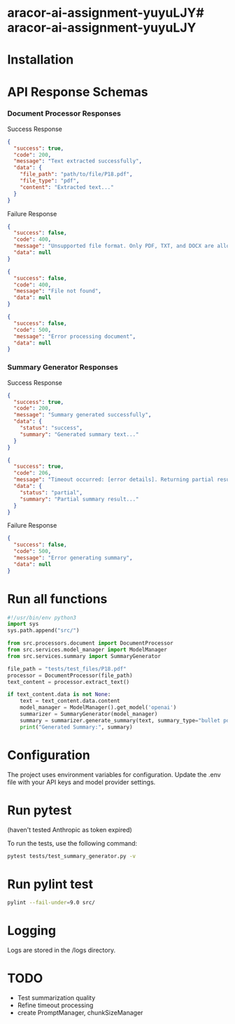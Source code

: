 # aracor-ai-assignment-yuyuLJY# aracor-ai-assignment-yuyuLJY

# Installation

# API Response Schemas

### Document Processor Responses

Success Response


```json
{
  "success": true,
  "code": 200,
  "message": "Text extracted successfully",
  "data": {
    "file_path": "path/to/file/P18.pdf",
    "file_type": "pdf",
    "content": "Extracted text..."
  }
}
```

Failure Response
```json
{
  "success": false,
  "code": 400,
  "message": "Unsupported file format. Only PDF, TXT, and DOCX are allowed.",
  "data": null
}
```

```json
{
  "success": false,
  "code": 400,
  "message": "File not found",
  "data": null
}
```

```json
{
  "success": false,
  "code": 500,
  "message": "Error processing document",
  "data": null
}
```

### Summary Generator Responses

Success Response
```json
{
  "success": true,
  "code": 200,
  "message": "Summary generated successfully",
  "data": {
    "status": "success",
    "summary": "Generated summary text..."
  }
}
```
```json
{
  "success": true,
  "code": 206,
  "message": "Timeout occurred: [error details]. Returning partial results.",
  "data": {
    "status": "partial",
    "summary": "Partial summary result..."
  }
}
```

Failure Response
```json
{
  "success": false,
  "code": 500,
  "message": "Error generating summary",
  "data": null
}
```

# Run all functions
```python
#!/usr/bin/env python3
import sys
sys.path.append("src/")

from src.processors.document import DocumentProcessor
from src.services.model_manager import ModelManager
from src.services.summary import SummaryGenerator

file_path = "tests/test_files/P18.pdf"
processor = DocumentProcessor(file_path)
text_content = processor.extract_text()

if text_content.data is not None:
    text = text_content.data.content
    model_manager = ModelManager().get_model('openai')
    summarizer = SummaryGenerator(model_manager)
    summary = summarizer.generate_summary(text, summary_type="bullet points")
    print("Generated Summary:", summary)
```

# Configuration
The project uses environment variables for configuration. Update the .env file with your API keys and model provider settings.

# Run pytest
(haven't tested Anthropic as token expired)

To run the tests, use the following command:
```sh
pytest tests/test_summary_generator.py -v
```

# Run pylint test
```sh
pylint --fail-under=9.0 src/
```

# Logging
Logs are stored in the /logs directory. 

# TODO
- Test summarization quality
- Refine timeout processing
- create PromptManager, chunkSizeManager